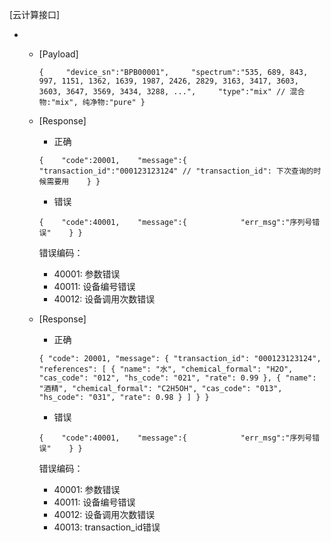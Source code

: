 [云计算接口]

 * [POST]: http://cloud.lqoptics.com/collie/api/v1/calculate/
     * [Payload]

        `{
        ​    "device_sn":"BPB00001",
        ​    "spectrum":"535, 689, 843, 997, 1151, 1362, 1639, 1987, 2426, 2829, 3163, 3417, 3603, 3603, 3647, 3569, 3434, 3288, ...",
        ​    "type":"mix" // 混合物:"mix", 纯净物:"pure"
        }`

     * [Response]

         * 正确

        `{
        ​	"code":20001,
        ​	"message":{
        ​    		"transaction_id":"000123123124" // "transaction_id": 下次查询的时候需要用
        ​	}
        }`

        * 错误

        `{
        ​	"code":40001,
        ​	"message":{
        ​    		"err_msg":"序列号错误"
        ​	}
        }`

        错误编码：

        * 40001: 参数错误
        * 40011: 设备编号错误
        * 40012: 设备调用次数错误

    [GET]: http://cloud.lqoptics.com/collie/api/v1/calculate/?device_sn="BPB00001"&transaction_id="000123123124"

    * [Response]

        - 正确

        `{
    "code": 20001,
    "message": {
        "transaction_id": "000123123124",
        "references": [
            {
                "name": "水",
                "chemical_formal": "H2O",
                "cas_code": "012",
                "hs_code": "021",
                "rate": 0.99
            },
            {
                "name": "酒精",
                "chemical_formal": "C2H5OH",
                "cas_code": "013",
                "hs_code": "031",
                "rate": 0.98
            }
        ]
    }
}`

        - 错误

        `{
        ​	"code":40001,
        ​	"message":{
        ​    		"err_msg":"序列号错误"
        ​	}
        }`

        错误编码：

        * 40001: 参数错误
        * 40011: 设备编号错误
        * 40012: 设备调用次数错误
        * 40013: transaction_id错误